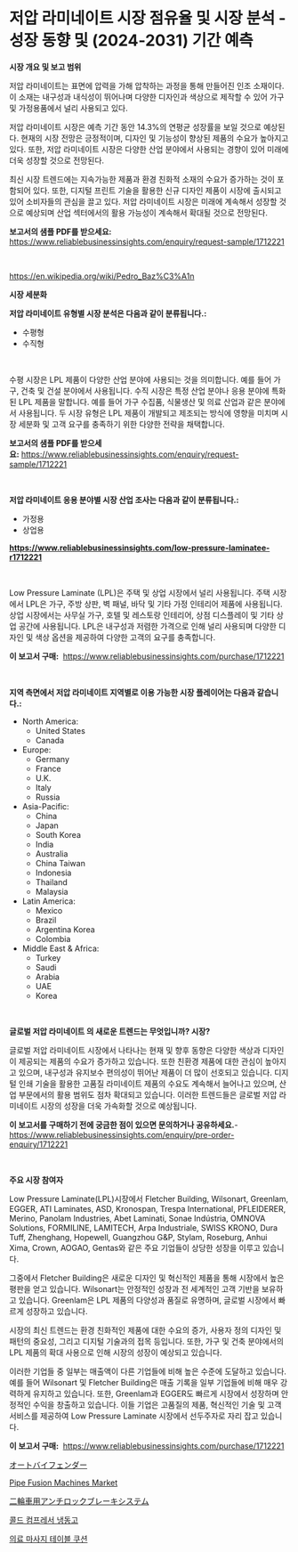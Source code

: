 <p><h1>저압 라미네이트 시장 점유율 및 시장 분석 - 성장 동향 및 (2024-2031) 기간 예측</h1></p><p><strong>시장 개요 및 보고 범위</strong></p>
<p><p>저압 라미네이트는 표면에 압력을 가해 압착하는 과정을 통해 만들어진 인조 소재이다. 이 소재는 내구성과 내식성이 뛰어나며 다양한 디자인과 색상으로 제작할 수 있어 가구 및 가정용품에서 널리 사용되고 있다. </p><p>저압 라미네이트 시장은 예측 기간 동안 14.3%의 연평균 성장률을 보일 것으로 예상된다. 현재의 시장 전망은 긍정적이며, 디자인 및 기능성이 향상된 제품의 수요가 높아지고 있다. 또한, 저압 라미네이트 시장은 다양한 산업 분야에서 사용되는 경향이 있어 미래에 더욱 성장할 것으로 전망된다. </p><p>최신 시장 트렌드에는 지속가능한 제품과 환경 친화적 소재의 수요가 증가하는 것이 포함되어 있다. 또한, 디지털 프린트 기술을 활용한 신규 디자인 제품이 시장에 출시되고 있어 소비자들의 관심을 끌고 있다. 저압 라미네이트 시장은 미래에 계속해서 성장할 것으로 예상되며 산업 섹터에서의 활용 가능성이 계속해서 확대될 것으로 전망된다.</p></p>
<p><strong>보고서의 샘플 PDF를 받으세요:</strong> <a href="https://www.reliablebusinessinsights.com/enquiry/request-sample/1712221">https://www.reliablebusinessinsights.com/enquiry/request-sample/1712221</a></p>
<p>&nbsp;</p>
<p><a href="https://en.wikipedia.org/wiki/Pedro_Baz%C3%A1n">https://en.wikipedia.org/wiki/Pedro_Baz%C3%A1n</a></p>
<p><strong>시장 세분화</strong></p>
<p><strong>저압 라미네이트 유형별 시장 분석은 다음과 같이 분류됩니다.:</strong></p>
<p><ul><li>수평형</li><li>수직형</li></ul></p>
<p>&nbsp;</p>
<p><p>수평 시장은 LPL 제품이 다양한 산업 분야에 사용되는 것을 의미합니다. 예를 들어 가구, 건축 및 건설 분야에서 사용됩니다. 수직 시장은 특정 산업 분야나 응용 분야에 특화된 LPL 제품을 말합니다. 예를 들어 가구 수집품, 식물생산 및 의료 산업과 같은 분야에서 사용됩니다. 두 시장 유형은 LPL 제품이 개발되고 제조되는 방식에 영향을 미치며 시장 세분화 및 고객 요구를 충족하기 위한 다양한 전략을 채택합니다.</p></p>
<p><strong>보고서의 샘플 PDF를 받으세요:</strong>&nbsp;<a href="https://www.reliablebusinessinsights.com/enquiry/request-sample/1712221">https://www.reliablebusinessinsights.com/enquiry/request-sample/1712221</a></p>
<p>&nbsp;</p>
<p><strong> 저압 라미네이트 응용 분야별 시장 산업 조사는 다음과 같이 분류됩니다.:</strong></p>
<p><ul><li>가정용</li><li>상업용</li></ul></p>
<p><strong><a href="https://www.reliablebusinessinsights.com/low-pressure-laminatee-r1712221">https://www.reliablebusinessinsights.com/low-pressure-laminatee-r1712221</a></strong></p>
<p>&nbsp;</p>
<p><p>Low Pressure Laminate (LPL)은 주택 및 상업 시장에서 널리 사용됩니다. 주택 시장에서 LPL은 가구, 주방 상판, 벽 패널, 바닥 및 기타 가정 인테리어 제품에 사용됩니다. 상업 시장에서는 사무실 가구, 호텔 및 레스토랑 인테리어, 상점 디스플레이 및 기타 상업 공간에 사용됩니다. LPL은 내구성과 저렴한 가격으로 인해 널리 사용되며 다양한 디자인 및 색상 옵션을 제공하여 다양한 고객의 요구를 충족합니다.</p></p>
<p><strong>이 보고서 구매:</strong>&nbsp; <a href="https://www.reliablebusinessinsights.com/purchase/1712221">https://www.reliablebusinessinsights.com/purchase/1712221</a></p>
<p>&nbsp;</p>
<p><strong>지역 측면에서 저압 라미네이트 지역별로 이용 가능한 시장 플레이어는 다음과 같습니다.:</strong></p>
<p><ul>
    <li>
        North America:
        <ul>
            <li>United States</li>
            <li>Canada</li>
        </ul>
    </li>
    <li>
        Europe:
        <ul>
            <li>Germany</li>
            <li>France</li>
            <li>U.K.</li>
            <li>Italy</li>
            <li>Russia</li>
        </ul>
    </li>
    <li>
        Asia-Pacific:
        <ul>
            <li>China</li>
            <li>Japan</li>
            <li>South Korea</li>
            <li>India</li>
            <li>Australia</li>
            <li>China Taiwan</li>
            <li>Indonesia</li>
            <li>Thailand</li>
            <li>Malaysia</li>
        </ul>
    </li>
    <li>
        Latin America:
        <ul>
            <li>Mexico</li>
            <li>Brazil</li>
            <li>Argentina Korea</li>
            <li>Colombia</li>
        </ul>
    </li>
    <li>
        Middle East & Africa:
        <ul>
            <li>Turkey</li>
            <li>Saudi</li>
            <li>Arabia</li>
            <li>UAE</li>
            <li>Korea</li>
        </ul>
    </li>
    </ul></p>
<p>&nbsp;</p>
<p><strong>글로벌 저압 라미네이트 의 새로운 트렌드는 무엇입니까? 시장?</strong></p>
<p><p>글로벌 저압 라미네이트 시장에서 나타나는 현재 및 향후 동향은 다양한 색상과 디자인이 제공되는 제품의 수요가 증가하고 있습니다. 또한 친환경 제품에 대한 관심이 높아지고 있으며, 내구성과 유지보수 편의성이 뛰어난 제품이 더 많이 선호되고 있습니다. 디지털 인쇄 기술을 활용한 고품질 라미네이트 제품의 수요도 계속해서 늘어나고 있으며, 산업 부문에서의 활용 범위도 점차 확대되고 있습니다. 이러한 트렌드들은 글로벌 저압 라미네이트 시장의 성장을 더욱 가속화할 것으로 예상됩니다.</p></p>
<p><strong>이 보고서를 구매하기 전에 궁금한 점이 있으면 문의하거나 공유하세요.</strong>- <a href="https://www.reliablebusinessinsights.com/enquiry/pre-order-enquiry/1712221">https://www.reliablebusinessinsights.com/enquiry/pre-order-enquiry/1712221</a></p>
<p>&nbsp;</p>
<p><strong>주요 시장 참여자</strong></p>
<p><p>Low Pressure Laminate(LPL)시장에서 Fletcher Building, Wilsonart, Greenlam, EGGER, ATI Laminates, ASD, Kronospan, Trespa International, PFLEIDERER, Merino, Panolam Industries, Abet Laminati, Sonae Indústria, OMNOVA Solutions, FORMILINE, LAMITECH, Arpa Industriale, SWISS KRONO, Dura Tuff, Zhenghang, Hopewell, Guangzhou G&P, Stylam, Roseburg, Anhui Xima, Crown, AOGAO, Gentas와 같은 주요 기업들이 상당한 성장을 이루고 있습니다.</p><p>그중에서 Fletcher Building은 새로운 디자인 및 혁신적인 제품을 통해 시장에서 높은 평판을 얻고 있습니다. Wilsonart는 안정적인 성장과 전 세계적인 고객 기반을 보유하고 있습니다. Greenlam은 LPL 제품의 다양성과 품질로 유명하며, 글로벌 시장에서 빠르게 성장하고 있습니다.</p><p>시장의 최신 트렌드는 환경 친화적인 제품에 대한 수요의 증가, 사용자 정의 디자인 및 패턴의 중요성, 그리고 디지털 기술과의 접목 등입니다. 또한, 가구 및 건축 분야에서의 LPL 제품의 확대 사용으로 인해 시장의 성장이 예상되고 있습니다.</p><p>이러한 기업들 중 일부는 매출액이 다른 기업들에 비해 높은 수준에 도달하고 있습니다. 예를 들어 Wilsonart 및 Fletcher Building은 매출 기록을 일부 기업들에 비해 매우 강력하게 유지하고 있습니다. 또한, Greenlam과 EGGER도 빠르게 시장에서 성장하며 안정적인 수익을 창출하고 있습니다. 이들 기업은 고품질의 제품, 혁신적인 기술 및 고객 서비스를 제공하여 Low Pressure Laminate 시장에서 선두주자로 자리 잡고 있습니다.</p></p>
<p><strong>이 보고서 구매:</strong>&nbsp;&nbsp;<a href="https://www.reliablebusinessinsights.com/purchase/1712221">https://www.reliablebusinessinsights.com/purchase/1712221</a></p>
<p><p><a href="https://github.com/zjkmgcs938405/Market-Research-Report-List-2/blob/main/3196247156796.md">オートバイフェンダー</a></p><p><a href="https://github.com/amirvaghari/Market-Research-Report-List-1/blob/main/pipe-fusion-machines-market.md">Pipe Fusion Machines Market</a></p><p><a href="https://github.com/roulaayoub-saad/Market-Research-Report-List-2/blob/main/6957452156797.md">二輪車用アンチロックブレーキシステム</a></p><p><a href="https://github.com/hxzi07639916/Market-Research-Report-List-2/blob/main/6746342168045.md">콜드 컴프레서 냉동고</a></p><p><a href="https://github.com/mdmazharulnwr786/Market-Research-Report-List-1/blob/main/8218431168044.md">의료 마사지 테이블 쿠션</a></p></p>